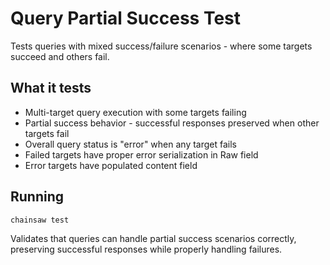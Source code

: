 # Query Partial Success Test

Tests queries with mixed success/failure scenarios - where some targets succeed and others fail.

## What it tests
- Multi-target query execution with some targets failing
- Partial success behavior - successful responses preserved when other targets fail
- Overall query status is "error" when any target fails
- Failed targets have proper error serialization in Raw field
- Error targets have populated content field

## Running
```bash
chainsaw test
```

Validates that queries can handle partial success scenarios correctly, preserving successful responses while properly handling failures.